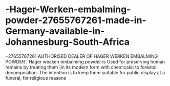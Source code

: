 # -Hager-Werken-embalming-powder-27655767261-made-in-Germany-available-in-Johannesburg-South-Africa
 +27655767261 AUTHORISED DEALER OF HAGER WERKEN EMBALMING POWDER . Hager weaken embalming powder is Used for preserving human remains by treating them (in its modern form with chemicals) to forestall decomposition. The intention is to keep them suitable for public display at a funeral, for religious reasons
